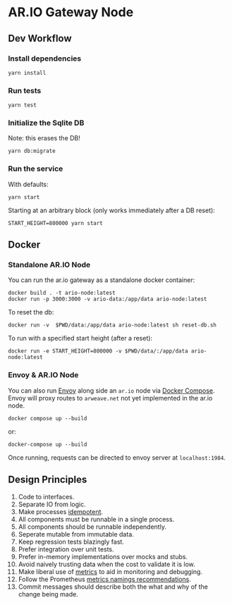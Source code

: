 # AR.IO Gateway Node

## Dev Workflow

### Install dependencies

`yarn install`

### Run tests

`yarn test`

### Initialize the Sqlite DB

Note: this erases the DB!

`yarn db:migrate`

### Run the service

With defaults:

`yarn start`

Starting at an arbitrary block (only works immediately after a DB reset):

`START_HEIGHT=800000 yarn start`

## Docker

### Standalone AR.IO Node

You can run the ar.io gateway as a standalone docker container:

```shell
docker build . -t ario-node:latest
docker run -p 3000:3000 -v ario-data:/app/data ario-node:latest
```

To reset the db:

```shell
docker run -v  $PWD/data:/app/data ario-node:latest sh reset-db.sh
```

To run with a specified start height (after a reset):

```shell
docker run -e START_HEIGHT=800000 -v $PWD/data/:/app/data ario-node:latest
```

### Envoy & AR.IO Node

You can also run [Envoy] along side an `ar.io` node via [Docker Compose]. Envoy will proxy routes to `arweave.net` not yet implemented in the ar.io node.

```shell
docker compose up --build
```

or:

```shell
docker-compose up --build
```

Once running, requests can be directed to envoy server at `localhost:1984`.

## Design Principles

1. Code to interfaces.
2. Separate IO from logic.
3. Make processes [idempotent].
4. All components must be runnable in a single process.
5. All components should be runnable independently.
6. Seperate mutable from immutable data.
7. Keep regression tests blazingly fast.
8. Prefer integration over unit tests.
9. Prefer in-memory implementations over mocks and stubs.
10. Avoid naively trusting data when the cost to validate it is low.
11. Make liberal use of [metrics] to aid in monitoring and debugging.
12. Follow the Prometheus [metrics namings recommendations].
13. Commit messages should describe both the what and why of the change being made.

[docker compose]: https://docs.docker.com/compose/install/
[envoy]: https://www.envoyproxy.io/
[idempotent]: https://en.wikipedia.org/wiki/Idempotence
[metrics]: https://github.com/siimon/prom-client
[metrics namings recommendations]: https://prometheus.io/docs/practices/naming/
